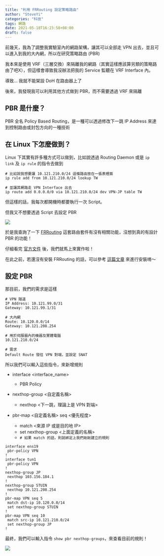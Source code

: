 ```yaml
---
title: "利用 FRRouting 設定策略路由"
author: "SteveYi"
categories: "科技"
tags: 網路
date: 2021-05-18T16:23:58+08:00
draft: false
---
```


前幾天，我為了調整我實驗室內的網路架構，讓其可以全部走 VPN 出去，並且可以進入到我的大內網，所以在研究策略路由 (PBR)

我本來是使用 VRF（三層交換）來隔離我的網路（其實這樣應該算另類的策略路由了吧X），但這樣會導致我沒辦法把我的 Service 監聽在 VRF Interface 內。

導致... 我就不能架設 DoH 在路由器上了

後來，我發現我可以利用其他方式做到 PBR，而不需要透過 VRF 來隔離

## PBR 是什麼？

PBR 全名 Policy Based Routing，是一種可以透過修改下一跳 IP Address 來達到控制路由或封包方向的一種技術

## 在 Linux 下怎麼做到？

Linux 下其實有許多種方式可以做到，比如說透過 Routing Daemon 或是 ``ip link`` 及 ``ip rule`` 的指令去做到

```
# 比如說我想要讓 10.121.210.0/24 這條路由放在一張表裡面
ip rule add from 10.121.210.0/24 lookup TW

# 並讓其網路走 VPN Interface 出去
ip route add 0.0.0.0/0 via 10.121.210.0/24 dev VPN-JP table TW
```

但這樣的話，我每次都開機時都要執行一次 Script。

但我又不想要透過 Script 去設定 PBR

![](https://static-a1.steveyi.net/media/blog/1621326935.png)

於是我查詢了一下 [FRRouting](https://frrouting.org/) 這套路由套件有沒有相關功能，沒想到真的有設計 PBR 的功能！

仔細看完 [官方文件](https://docs.frrouting.org/en/latest/pbr.html) 後，我們就馬上來實作啦！

在此之前，若還沒有安裝 FRRouting 的話，可以參考 [這篇文章](https://blog.steveyi.net/frrouting-install/) 來進行安裝唷～

## 設定 PBR

那目前，我們的需求是這樣

```
# VPN 隧道
IP Address: 10.121.99.0/31
Gateway: 10.121.99.1/31

# 大內網
Route: 10.120.0.0/14
Gateway: 10.121.208.254

# 用於伺服器內的機器及實體電腦
10.121.210.0/24

# 需求
Default Route 發往 VPN 對端，並設定 SNAT
```

所以我們可以輸入這些指令，來新增規則

- interface <interface_name>
    - PBR Policy

- nexthop-group <自定義名稱>
    - nexthop <下一跳，理論上是 VPN 對端>

- pbr-map <自定義名稱> seq <優先程度>
    - match <來源 IP 或是目的地 IP>
    - set nexthop-group <上面定義的名稱>
    - `# 如果 match 的話，則就綁定上我們剛剛建立的規則`

```
interface ens19
 pbr-policy VPN
!
interface tun1
 pbr-policy VPN
!
nexthop-group JP
 nexthop 103.156.184.1
!
nexthop-group STUIN
 nexthop 10.121.208.254
!
pbr-map VPN seq 5
 match dst-ip 10.120.0.0/14
 set nexthop-group STUIN
!
pbr-map VPN seq 10
 match src-ip 10.121.210.0/24
 set nexthop-group JP
!
```
最終，我們可以輸入指令 `show pbr nexthop-groups`，來查看目前的規則！

![](https://static-a1.steveyi.net/media/blog/1621331786.png)
